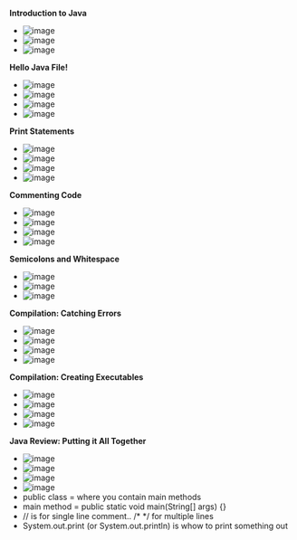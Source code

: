 **Introduction to Java**
- ![image](https://github.com/user-attachments/assets/60c63fd9-39e6-4085-b6aa-f52981ad6f23)
- ![image](https://github.com/user-attachments/assets/ad22005b-ae2a-405e-9e11-2aa4558e0281)
- ![image](https://github.com/user-attachments/assets/866658f7-6388-47af-bc2b-e7bead965437)

**Hello Java File!**
- ![image](https://github.com/user-attachments/assets/8738a0e3-b991-47ec-8485-3e377075c8ac)
- ![image](https://github.com/user-attachments/assets/80573211-cfcb-4d25-9eaa-90c41bcd45c1)
- ![image](https://github.com/user-attachments/assets/b547e15e-bac3-46f7-923f-ef26fb2561fd)
- ![image](https://github.com/user-attachments/assets/32bb05ac-848c-4952-894b-191c265f9691)

**Print Statements**
- ![image](https://github.com/user-attachments/assets/46bf8d0e-88c2-43fb-92c4-fe620ba35ae5)
- ![image](https://github.com/user-attachments/assets/62552e86-9b7d-4d40-bbf9-8e4e783b63f2)
- ![image](https://github.com/user-attachments/assets/0e8206a4-13c1-4476-b4c9-55c254650ec4)
- ![image](https://github.com/user-attachments/assets/42aece50-5f1c-41cd-85a0-ba1147d64023)

**Commenting Code**
- ![image](https://github.com/user-attachments/assets/56ff3019-1e6b-4eeb-8a23-06dc15bbb6bd)
- ![image](https://github.com/user-attachments/assets/4c19828a-8cf4-4ee1-8156-83ccb56d9bab)
- ![image](https://github.com/user-attachments/assets/0031116e-57f5-4f6a-8553-354ef25e0717)
- ![image](https://github.com/user-attachments/assets/8f8ba615-e9fb-4692-9582-3d02c25fc78a)

**Semicolons and Whitespace**
- ![image](https://github.com/user-attachments/assets/ec3bf9bf-188a-41cd-a3dc-d5529171f99a)
- ![image](https://github.com/user-attachments/assets/0200a66d-5202-407a-b934-6786fb278997)
- ![image](https://github.com/user-attachments/assets/4fdccf67-9c6f-4ea4-85a4-31f657692463)

**Compilation: Catching Errors**
- ![image](https://github.com/user-attachments/assets/018e8070-e5c3-4408-8b3e-d52f49c32baa)
- ![image](https://github.com/user-attachments/assets/d3c125d9-c025-42e4-8ad5-a87204ea3078)
- ![image](https://github.com/user-attachments/assets/1036fa24-2c0a-44e7-af4d-dd57cdf33361)
- ![image](https://github.com/user-attachments/assets/ac99bef4-0ef3-4784-9b15-5614829588de)

**Compilation: Creating Executables**
- ![image](https://github.com/user-attachments/assets/06f7fc13-6c8e-4f4d-8ae2-c3d111bab951)
- ![image](https://github.com/user-attachments/assets/74a3397e-2829-4183-8f37-842fa9321650)
- ![image](https://github.com/user-attachments/assets/f4d82c02-dfa6-4310-93d8-a1b307f44def)
- ![image](https://github.com/user-attachments/assets/169e0dff-19a4-4943-ac03-4ce475bcf21d)

**Java Review: Putting it All Together**
- ![image](https://github.com/user-attachments/assets/a940bfb3-8ef3-441b-91b7-ae0ebd607c1d)
- ![image](https://github.com/user-attachments/assets/f9454efb-9931-4f15-9d5f-9336148e3ef4)
- ![image](https://github.com/user-attachments/assets/50a1e43e-f20b-4d45-984a-9e9725e5c14e)
- ![image](https://github.com/user-attachments/assets/ed683d1d-b324-4303-a650-e8b66ce38710)
- public class = where you contain main methods
- main method = public static void main(String[] args) {}
- // is for single line comment.. /* */ for multiple lines
- System.out.print (or System.out.println) is whow to print something out




